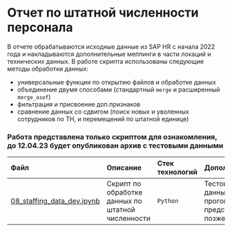 # Отчет по штатной численности персонала
В отчете обрабатываются исходные данные из SAP HR с начала 2022 года и накладываются дополнительные меппинги в части локаций и технических данных.
В работе скрипта использованы следующие методы обработки данных:
- универсальные функции по открытию файлов и обработке данных
- объединение двумя способами (стандартный `merge` и расширенный `merge_asof`)
- фильтрация и присвоение доп.признаков
- сравнение данных со сдвигом (поиск новых и уволенных сотрудников по ТН, и перемещений по штатной единице)

### Работа представлена только скриптом для ознакомления, до 12.04.23 будет опубликован архив с тестовыми данными
| Файл | Описание | Стек технологий | Дополнительно | 
| :---------------------- | :---------------------- | :---------------------- | :---------------------- |
| [08_staffing_data_dev.ipynb](https://github.com/alexanderzmv2/working_files/raw/main/5_staffing/08_staffing_data_dev.ipynb) | Скрипт по обработке данных по штатной численности | `Python` | Тестовые данные для прогона будут представлены позже |